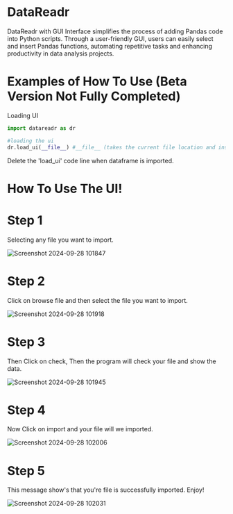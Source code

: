 # DataReadr
DataReadr with GUI Interface simplifies the process of adding Pandas code into Python scripts. Through a user-friendly GUI, users can easily select and insert Pandas functions, automating repetitive tasks and enhancing productivity in data analysis projects.

# Examples of How To Use (Beta Version Not Fully Completed)

Loading UI
```python
import datareadr as dr

#loading the ui
dr.load_ui(__file__) #__file__ (takes the current file location and insert it in the program)
```
Delete the 'load_ui' code line when dataframe is imported.

# How To Use The UI!

# Step 1
Selecting any file you want to import.

![Screenshot 2024-09-28 101847](https://github.com/user-attachments/assets/7c49cdef-b964-4190-acfe-c96d97e8361c)

# Step 2
Click on browse file and then select the file you want to import.

![Screenshot 2024-09-28 101918](https://github.com/user-attachments/assets/a9428945-130b-43bf-981b-bd5e02461c96)

# Step 3
Then Click on check, Then the program will check your file and show the data.

![Screenshot 2024-09-28 101945](https://github.com/user-attachments/assets/a8941177-8607-4ae5-9b05-ee90469cf0e4)

# Step 4
Now Click on import and your file will we imported.

![Screenshot 2024-09-28 102006](https://github.com/user-attachments/assets/b7780fb9-34d6-4f05-950e-af823ab2187a)

# Step 5
This message show's that you're file is successfully imported. Enjoy!

![Screenshot 2024-09-28 102031](https://github.com/user-attachments/assets/29f948a2-84da-4ae3-bb89-4fe06253e4a5)



